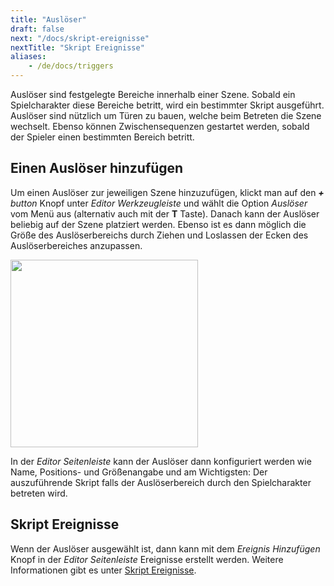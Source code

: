 ```yaml
---
title: "Auslöser"
draft: false
next: "/docs/skript-ereignisse"
nextTitle: "Skript Ereignisse"
aliases:
    - /de/docs/triggers
---
```


Auslöser sind festgelegte Bereiche innerhalb einer Szene. Sobald ein Spielcharakter diese Bereiche betritt, wird ein bestimmter Skript ausgeführt. Auslöser sind nützlich um Türen zu bauen, welche beim Betreten die Szene wechselt. Ebenso können Zwischensequenzen gestartet werden, sobald der Spieler einen bestimmten Bereich betritt.

## Einen Auslöser hinzufügen

Um einen Auslöser zur jeweiligen Szene hinzuzufügen, klickt man auf den _**+** button_ Knopf unter _Editor Werkzeugleiste_ und wählt die Option _Auslöser_ vom Menü aus (alternativ auch mit der **T** Taste). Danach kann der Auslöser beliebig auf der Szene platziert werden. Ebenso ist es dann möglich die Größe des Auslöserbereichs durch Ziehen und Loslassen der Ecken des Auslöserbereiches anzupassen.

<img src="/img/screenshots/add-trigger.gif" style="width:300px"/>

In der _Editor Seitenleiste_ kann der Auslöser dann konfiguriert werden wie Name, Positions- und Größenangabe und am Wichtigsten: Der auszuführende Skript falls der Auslöserbereich durch den Spielcharakter betreten wird.

## Skript Ereignisse

Wenn der Auslöser ausgewählt ist, dann kann mit dem _Ereignis Hinzufügen_ Knopf in der _Editor Seitenleiste_ Ereignisse erstellt werden. Weitere Informationen gibt es unter [Skript Ereignisse](/de/docs/skript-ereignisse).

